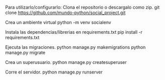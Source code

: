 Para utilizarlo/configurarlo:
Clona el repositorio o descargalo como zip.
git clone https://github.com/mundo-python/social_project.git

Crea un ambiente virtual
python -m venv socialenv

Instala las dependencias/librerias en requirements.txt
pip install -r requirements.txt

Ejecuta las migraciones.
python manage.py makemigrations python manage.py migrate

Crea un superusuario.
python manage.py createsuperuser

Corre el servidor.
python manage.py runserver

